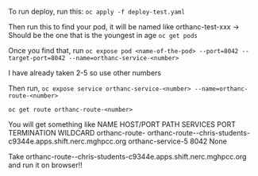 To run deploy, run this:
`oc apply -f deploy-test.yaml`

Then run this to find your pod, it will be named like orthanc-test-xxx -> Should be the one that is the youngest in age
`oc get pods`

Once you find that, run
`oc expose pod <name-of-the-pod> --port=8042 --target-port=8042 --name=orthanc-service-<number>`

I have already taken 2-5 so use other numbers

Then run,
`oc expose service orthanc-service-<number> --name=orthanc-route-<number>`

`oc get route orthanc-route-<number>`

You will get something like
NAME              HOST/PORT                                                          PATH   SERVICES            PORT   TERMINATION   WILDCARD
orthanc-route-<number>   orthanc-route-<number>-chris-students-c9344e.apps.shift.nerc.mghpcc.org          orthanc-service-5   8042                 None

Take orthanc-route-<number>-chris-students-c9344e.apps.shift.nerc.mghpcc.org and run it on browser!!

